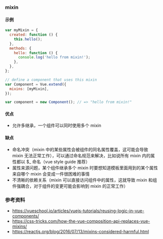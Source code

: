 ### mixin

#### 示例

```js
var myMixin = {
  created: function () {
    this.hello();
  },
  methods: {
    hello: function () {
      console.log('hello from mixin!');
    },
  },
};

// define a component that uses this mixin
var Component = Vue.extend({
  mixins: [myMixin],
});

var component = new Component(); // => "hello from mixin!"
```

#### 优点

- 允许多继承，一个组件可以同时使用多个 mixin

#### 缺点

- 命名冲突（mixin 中的某些属性会被组件的同名属性覆盖，这可能会导致 mixin 无法正常工作），可以通过命名规范来解决，比如说所有 mixin 内的属性都以 \$\_ 命名（vue style guide 推荐）
- 属性来源问题，某个组件继承多个 mixin 时要想知道模板里面用到的某个属性来自哪个 mixin 会变成一件很困难的事情
- 不清晰的依赖关系（mixin 可以直接访问组件中的属性，这就导致 mixin 和组件强耦合，对于组件的变更可能会影响到 mixin 的正常工作）

### 参考资料

- https://vueschool.io/articles/vuejs-tutorials/reusing-logic-in-vue-components/
- https://css-tricks.com/how-the-vue-composition-api-replaces-vue-mixins/
- https://reactjs.org/blog/2016/07/13/mixins-considered-harmful.html
